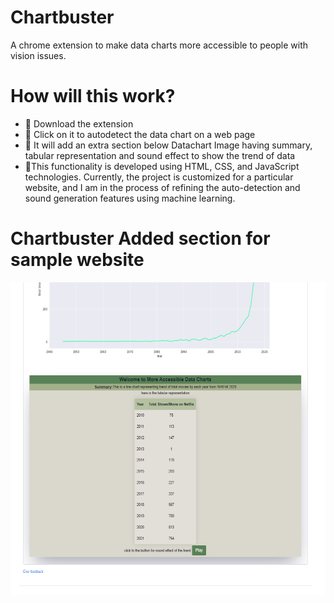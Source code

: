 # Chartbuster
A chrome extension to make data charts more accessible to people with vision issues.

# How will this work?

- 📌 Download the extension
- 📌 Click on it to autodetect the data chart on a web page
- 📌 It will add an extra section below Datachart Image having summary, tabular representation and sound effect to show the trend of data
- 📌This functionality is developed using HTML, CSS, and JavaScript technologies. Currently, the project is customized for a particular website, and I am in the process of refining the auto-detection and sound generation features using machine learning.

# Chartbuster Added section for sample website
<img align="right" alt="GIF" src="https://github.com/AyuDwi1996/Chartbuster/blob/main/After_Chartbuster.PNG" width="700" height="500" />

